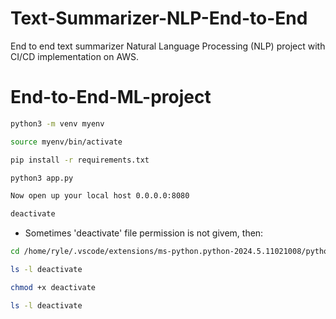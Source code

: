 # Text-Summarizer-NLP-End-to-End
End to end text summarizer Natural Language Processing (NLP) project with CI/CD implementation on AWS.

# End-to-End-ML-project

```bash
python3 -m venv myenv
```

```bash
source myenv/bin/activate
```

```bash
pip install -r requirements.txt
```

```bash
python3 app.py
```

```bash
Now open up your local host 0.0.0.0:8080
```

```bash
deactivate
```
- Sometimes 'deactivate' file permission is not givem, then:
```bash
cd /home/ryle/.vscode/extensions/ms-python.python-2024.5.11021008/python_files/deactivate/bash/
```
```bash
ls -l deactivate
```
```bash
chmod +x deactivate
```
```bash
ls -l deactivate
```
